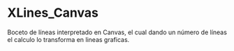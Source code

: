 # XLines_Canvas
Boceto de líneas interpretado en Canvas, el cual dando un número de líneas el calculo lo transforma en lineas graficas.
